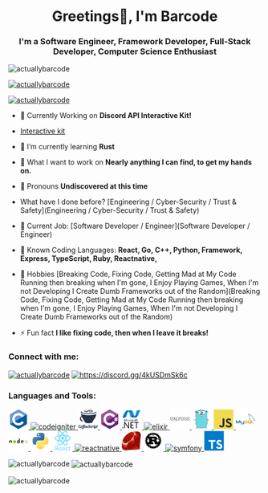 <h1 align="center">Greetings👋, I'm Barcode</h1>
<h3 align="center">I'm a Software Engineer, Framework Developer, Full-Stack Developer, Computer Science Enthusiast</h3>

<p align="left"> <img src="https://komarev.com/ghpvc/?username=actuallybarcode&label=Profile%20views&color=0e75b6&style=flat" alt="actuallybarcode" /> </p>

<p align="left"> <a href="https://github.com/ryo-ma/github-profile-trophy"><img src="https://github-profile-trophy.vercel.app/?username=actuallybarcode" alt="actuallybarcode" /></a> </p>

<p align="left"> <a href="https://twitter.com/actuallybarcode" target="blank"><img src="https://img.shields.io/twitter/follow/actuallybarcode?logo=twitter&style=for-the-badge" alt="actuallybarcode" /></a> </p>

- 🔭 Currently Working on **Discord API Interactive Kit!** 
- <a href="https://github.com/IanMitchell/interaction-kit">Interactive kit</a>
 
- 🌱 I’m currently learning **Rust**

- 👯 What I want to work on **Nearly anything I can find, to get my hands on.**

- 🤝 Pronouns **Undiscovered at this time**

- What have I done before? [Engineering / Cyber-Security / Trust & Safety](Engineering / Cyber-Security / Trust & Safety)

- 📝 Current Job: [Software Developer / Engineer](Software Developer / Engineer)

- 💬 Known Coding Languages: **React, Go, C++, Python, Framework, Express, TypeScript, Ruby, Reactnative,**

- 📄 Hobbies [Breaking Code, Fixing Code, Getting Mad at My Code Running then breaking when I'm gone, I Enjoy Playing Games, When I'm not Developing I Create Dumb Frameworks out of the Random](Breaking Code, Fixing Code, Getting Mad at My Code Running then breaking when I'm gone, I Enjoy Playing Games, When I'm not Developing I Create Dumb Frameworks out of the Random)

- ⚡ Fun fact **I like fixing code, then when I leave it breaks!**

<h3 align="left">Connect with me:</h3>
<p align="left">
<a href="https://twitter.com/actuallybarcode" target="blank"><img align="center" src="https://raw.githubusercontent.com/rahuldkjain/github-profile-readme-generator/master/src/images/icons/Social/twitter.svg" alt="actuallybarcode" height="30" width="40" /></a>
<a href="https://discord.gg/https://discord.gg/4kUSDmSk6c" target="blank"><img align="center" src="https://raw.githubusercontent.com/rahuldkjain/github-profile-readme-generator/master/src/images/icons/Social/discord.svg" alt="https://discord.gg/4kUSDmSk6c" height="30" width="40" /></a>
</p>

<h3 align="left">Languages and Tools:</h3>
<p align="left"> <a href="https://www.cprogramming.com/" target="_blank" rel="noreferrer"> <img src="https://raw.githubusercontent.com/devicons/devicon/master/icons/c/c-original.svg" alt="c" width="40" height="40"/> </a> <a href="https://codeigniter.com" target="_blank" rel="noreferrer"> <img src="https://cdn.worldvectorlogo.com/logos/codeigniter.svg" alt="codeigniter" width="40" height="40"/> </a> <a href="https://offeescript.org" target="_blank" rel="noreferrer"> <img src="https://raw.githubusercontent.com/devicons/devicon/master/icons/coffeescript/coffeescript-original-wordmark.svg" alt="coffeescript" width="40" height="40"/> </a> <a href="https://www.w3schools.com/cs/" target="_blank" rel="noreferrer"> <img src="https://raw.githubusercontent.com/devicons/devicon/master/icons/csharp/csharp-original.svg" alt="csharp" width="40" height="40"/> </a> <a href="https://dotnet.microsoft.com/" target="_blank" rel="noreferrer"> <img src="https://raw.githubusercontent.com/devicons/devicon/master/icons/dot-net/dot-net-original-wordmark.svg" alt="dotnet" width="40" height="40"/> </a> <a href="https://elixir-lang.org" target="_blank" rel="noreferrer"> <img src="https://www.vectorlogo.zone/logos/elixir-lang/elixir-lang-icon.svg" alt="elixir" width="40" height="40"/> </a> <a href="https://expressjs.com" target="_blank" rel="noreferrer"> <img src="https://raw.githubusercontent.com/devicons/devicon/master/icons/express/express-original-wordmark.svg" alt="express" width="40" height="40"/> </a> <a href="https://golang.org" target="_blank" rel="noreferrer"> <img src="https://raw.githubusercontent.com/devicons/devicon/master/icons/go/go-original.svg" alt="go" width="40" height="40"/> </a> <a href="https://developer.mozilla.org/en-US/docs/Web/JavaScript" target="_blank" rel="noreferrer"> <img src="https://raw.githubusercontent.com/devicons/devicon/master/icons/javascript/javascript-original.svg" alt="javascript" width="40" height="40"/> </a> <a href="https://www.mysql.com/" target="_blank" rel="noreferrer"> <img src="https://raw.githubusercontent.com/devicons/devicon/master/icons/mysql/mysql-original-wordmark.svg" alt="mysql" width="40" height="40"/> </a> <a href="https://nodejs.org" target="_blank" rel="noreferrer"> <img src="https://raw.githubusercontent.com/devicons/devicon/master/icons/nodejs/nodejs-original-wordmark.svg" alt="nodejs" width="40" height="40"/> </a> <a href="https://www.python.org" target="_blank" rel="noreferrer"> <img src="https://raw.githubusercontent.com/devicons/devicon/master/icons/python/python-original.svg" alt="python" width="40" height="40"/> </a> <a href="https://reactjs.org/" target="_blank" rel="noreferrer"> <img src="https://raw.githubusercontent.com/devicons/devicon/master/icons/react/react-original-wordmark.svg" alt="react" width="40" height="40"/> </a> <a href="https://reactnative.dev/" target="_blank" rel="noreferrer"> <img src="https://reactnative.dev/img/header_logo.svg" alt="reactnative" width="40" height="40"/> </a> <a href="https://www.ruby-lang.org/en/" target="_blank" rel="noreferrer"> <img src="https://raw.githubusercontent.com/devicons/devicon/master/icons/ruby/ruby-original.svg" alt="ruby" width="40" height="40"/> </a> <a href="https://www.rust-lang.org" target="_blank" rel="noreferrer"> <img src="https://raw.githubusercontent.com/devicons/devicon/master/icons/rust/rust-plain.svg" alt="rust" width="40" height="40"/> </a> <a href="https://symfony.com" target="_blank" rel="noreferrer"> <img src="https://symfony.com/logos/symfony_black_03.svg" alt="symfony" width="40" height="40"/> </a> <a href="https://www.typescriptlang.org/" target="_blank" rel="noreferrer"> <img src="https://raw.githubusercontent.com/devicons/devicon/master/icons/typescript/typescript-original.svg" alt="typescript" width="40" height="40"/> </a> </p>

<p><img align="left" src="https://github-readme-stats.vercel.app/api/top-langs?username=actuallybarcode&show_icons=true&locale=en&layout=compact" alt="actuallybarcode" /></p>

<p>&nbsp;<img align="center" src="https://github-readme-stats.vercel.app/api?username=actuallybarcode&show_icons=true&locale=en" alt="actuallybarcode" /></p>

<p><img align="center" src="https://github-readme-streak-stats.herokuapp.com/?user=actuallybarcode&" alt="actuallybarcode" /></p>
